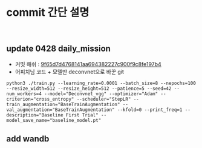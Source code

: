 # commit 간단 설명
<br>

## update 0428 daily_mission
- 커밋 해쉬 : [9f65d7d4768141aa694382227c900f9c8fe197b4](https://github.com/bcaitech1/p3-ims-obd-savetheearth/commit/9f65d7d4768141aa694382227c900f9c8fe197b4#diff-217a50de5cf350104657e09374b2a01afda4511754e95a4363e00432814ed4d7)   
- 어피치님 코드 + 모델만 deconvnet으로 바꾼 git 

~~~
python3 ./train.py --learning_rate=0.0001 --batch_size=8 --nepochs=100 --resize_width=512 --resize_height=512 --patience=5 --seed=42 --num_workers=4 --model="Deconvnet_vgg" --optimizer="Adam" --criterion="cross_entropy" --scheduler="StepLR" --train_augmentation="BaseTrainAugmentation" --val_augmentation="BaseTrainAugmentation" --kfold=0 --print_freq=1 --description="Baseline First Trial" --model_save_name="baseline_model.pt"
~~~

## add wandb


